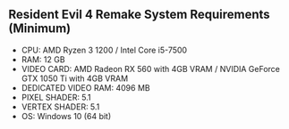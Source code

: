 ## Resident Evil 4 Remake System Requirements (Minimum)
- CPU: AMD Ryzen 3 1200 / Intel Core i5-7500
- RAM: 12 GB
- VIDEO CARD: AMD Radeon RX 560 with 4GB VRAM / NVIDIA GeForce GTX 1050 Ti with 4GB VRAM
- DEDICATED VIDEO RAM: 4096 MB
- PIXEL SHADER: 5.1
- VERTEX SHADER: 5.1
- OS: Windows 10 (64 bit)
